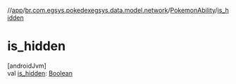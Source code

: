 //[app](../../../index.md)/[br.com.egsys.pokedexegsys.data.model.network](../index.md)/[PokemonAbility](index.md)/[is_hidden](is_hidden.md)

# is_hidden

[androidJvm]\
val [is_hidden](is_hidden.md): [Boolean](https://kotlinlang.org/api/latest/jvm/stdlib/kotlin/-boolean/index.html)
